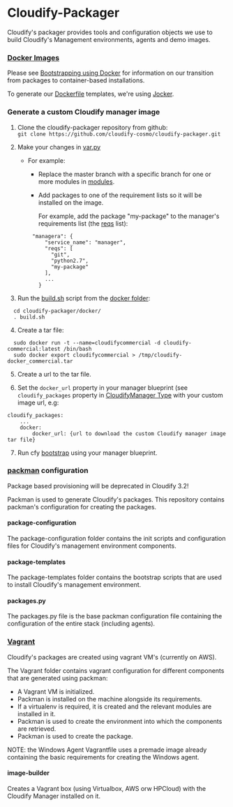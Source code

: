 Cloudify-Packager
=================

Cloudify's packager provides tools and configuration objects we use to build Cloudify's Management environments, agents and demo images.

### [Docker Images](http://www.docker.com)

Please see [Bootstrapping using Docker](http://getcloudify.org/guide/3.1/installation-bootstrapping.html#bootstrapping-using-docker) for information on our transition from packages to container-based installations.

To generate our [Dockerfile](https://github.com/cloudify-cosmo/cloudify-packager/raw/master/docker/Dockerfile.template) templates, we're using [Jocker](https://github.com/nir0s/jocker).

### Generate a custom Cloudify manager image

1. Clone the cloudify-packager repository from github:<br>
`git clone https://github.com/cloudify-cosmo/cloudify-packager.git`

2. Make your changes in [var.py](https://github.com/cloudify-cosmo/cloudify-packager/blob/master/docker/vars.py)
	
	- For example:
		
		- Replace the master branch with a specific branch for one or more modules in [modules](https://github.com/cloudify-cosmo/cloudify-packager/blob/master/docker/vars.py#L123).
		- Add packages to one of the requirement lists so it will be installed on the image.<br>
		
		  For example, add the package "my-package" to the manager's requirements list (the [reqs](https://github.com/cloudify-cosmo/cloudify-packager/blob/master/docker/vars.py#L119) list):
			
```
		"managera": {
		    "service_name": "manager",
			"reqs": [
			  "git",
			  "python2.7",
			  "my-package"
			],
			...
		  }
```

3. Run the [build.sh](https://github.com/cloudify-cosmo/cloudify-packager/blob/master/docker/build.sh) 
	script from the [docker folder](https://github.com/cloudify-cosmo/cloudify-packager/tree/master/docker):
```
  cd cloudify-packager/docker/
  . build.sh
```

4. Create a tar file:
```
  sudo docker run -t --name=cloudifycommercial -d cloudify-commercial:latest /bin/bash
  sudo docker export cloudifycommercial > /tmp/cloudify-docker_commercial.tar
```

5. Create a url to the tar file.

6. Set the `docker_url` property in your manager blueprint (see `cloudify_packages` property in [CloudifyManager Type](http://getcloudify.org/guide/3.2/reference-types.html#cloudifymanager-type) with your custom image url, e.g:
```
cloudify_packages:
	...
    docker:
    	docker_url: {url to download the custom Cloudify manager image tar file}
```

7. Run cfy [bootstrap](http://getcloudify.org/guide/3.1/installation-bootstrapping.html) using your manager blueprint.


### [packman](http://packman.readthedocs.org) configuration

Package based provisioning will be deprecated in Cloudify 3.2!

Packman is used to generate Cloudify's packages.
This repository contains packman's configuration for creating the packages.

#### package-configuration

The package-configuration folder contains the init scripts and configuration files for Cloudify's management environment components.

#### package-templates

The package-templates folder contains the bootstrap scripts that are used to install Cloudify's management environment.

#### packages.py

The packages.py file is the base packman configuration file containing the configuration of the entire stack (including agents).

### [Vagrant](http://www.vagrantup.com)

Cloudify's packages are created using vagrant VM's (currently on AWS).

The Vagrant folder contains vagrant configuration for different components that are generated using packman:

- A Vagrant VM is initialized.
- Packman is installed on the machine alongside its requirements.
- If a virtualenv is required, it is created and the relevant modules are installed in it.
- Packman is used to create the environment into which the components are retrieved.
- Packman is used to create the package.

NOTE: the Windows Agent Vagrantfile uses a premade image already containing the basic requirements for creating the Windows agent.

#### image-builder

Creates a Vagrant box (using Virtualbox, AWS orw HPCloud) with the Cloudify Manager installed on it.
